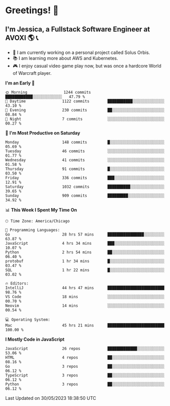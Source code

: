 # Greetings! 🧠

## I'm Jessica, a Fullstack Software Engineer at AVOXI 🌎 📞

- 🌟 I am currently working on a personal project called Solus Orbis.
- 📚 I am learning more about AWS and Kubernetes.
- 🎮 I enjoy casual video game play now, but was once a hardcore World of Warcraft player.

<!--START_SECTION:waka-->
**I'm an Early 🐤** 

```text
🌞 Morning                1244 commits        ████████████░░░░░░░░░░░░░   47.79 % 
🌆 Daytime                1122 commits        ███████████░░░░░░░░░░░░░░   43.10 % 
🌃 Evening                230 commits         ██░░░░░░░░░░░░░░░░░░░░░░░   08.84 % 
🌙 Night                  7 commits           ░░░░░░░░░░░░░░░░░░░░░░░░░   00.27 % 
```
📅 **I'm Most Productive on Saturday** 

```text
Monday                   148 commits         █░░░░░░░░░░░░░░░░░░░░░░░░   05.69 % 
Tuesday                  46 commits          ░░░░░░░░░░░░░░░░░░░░░░░░░   01.77 % 
Wednesday                41 commits          ░░░░░░░░░░░░░░░░░░░░░░░░░   01.58 % 
Thursday                 91 commits          █░░░░░░░░░░░░░░░░░░░░░░░░   03.50 % 
Friday                   336 commits         ███░░░░░░░░░░░░░░░░░░░░░░   12.91 % 
Saturday                 1032 commits        ██████████░░░░░░░░░░░░░░░   39.65 % 
Sunday                   909 commits         █████████░░░░░░░░░░░░░░░░   34.92 % 
```


📊 **This Week I Spent My Time On** 

```text
🕑︎ Time Zone: America/Chicago

💬 Programming Languages: 
Go                       28 hrs 57 mins      ████████████████░░░░░░░░░   63.87 % 
JavaScript               4 hrs 34 mins       ███░░░░░░░░░░░░░░░░░░░░░░   10.07 % 
Python                   2 hrs 54 mins       ██░░░░░░░░░░░░░░░░░░░░░░░   06.40 % 
protobuf                 1 hr 34 mins        █░░░░░░░░░░░░░░░░░░░░░░░░   03.47 % 
SQL                      1 hr 22 mins        █░░░░░░░░░░░░░░░░░░░░░░░░   03.02 % 

🔥 Editors: 
IntelliJ                 44 hrs 47 mins      █████████████████████████   98.76 % 
VS Code                  18 mins             ░░░░░░░░░░░░░░░░░░░░░░░░░   00.70 % 
Neovim                   14 mins             ░░░░░░░░░░░░░░░░░░░░░░░░░   00.54 % 

💻 Operating System: 
Mac                      45 hrs 21 mins      █████████████████████████   100.00 % 
```

**I Mostly Code in JavaScript** 

```text
JavaScript               26 repos            █████████████░░░░░░░░░░░░   53.06 % 
HTML                     4 repos             ██░░░░░░░░░░░░░░░░░░░░░░░   08.16 % 
Go                       3 repos             ██░░░░░░░░░░░░░░░░░░░░░░░   06.12 % 
TypeScript               3 repos             ██░░░░░░░░░░░░░░░░░░░░░░░   06.12 % 
Python                   3 repos             ██░░░░░░░░░░░░░░░░░░░░░░░   06.12 % 
```




 Last Updated on 30/05/2023 18:38:50 UTC
<!--END_SECTION:waka-->

<!--
**jessikuh/jessikuh** is a ✨ _special_ ✨ repository because its `README.md` (this file) appears on your GitHub profile.

Here are some ideas to get you started:

- 🔭 I’m currently working on ...
- 🌱 I’m currently learning ...
- 👯 I’m looking to collaborate on ...
- 🤔 I’m looking for help with ...
- 💬 Ask me about ...
- 📫 How to reach me: ...
- 😄 Pronouns: ...
- ⚡ Fun fact: ...
-->
